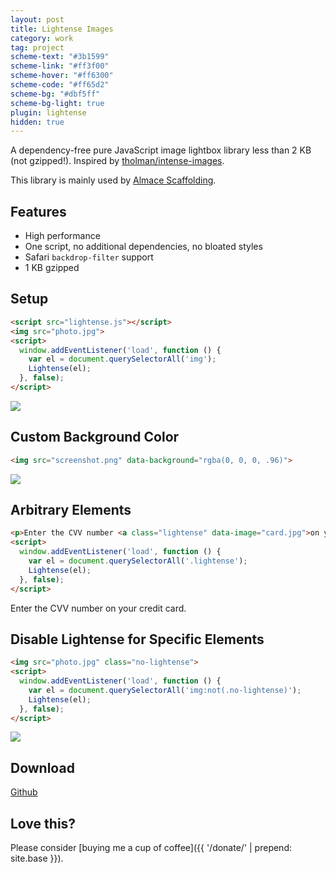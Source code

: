 ```yaml
---
layout: post
title: Lightense Images
category: work
tag: project
scheme-text: "#3b1599"
scheme-link: "#ff3f00"
scheme-hover: "#ff6300"
scheme-code: "#ff65d2"
scheme-bg: "#dbf5ff"
scheme-bg-light: true
plugin: lightense
hidden: true
---
```


A dependency-free pure JavaScript image lightbox library less than 2 KB (not gzipped!). Inspired by [tholman/intense-images](https://github.com/tholman/intense-images).

This library is mainly used by [Almace Scaffolding](/lab/almace-scaffolding/).

## Features

- High performance
- One script, no additional dependencies, no bloated styles
- Safari `backdrop-filter` support
- 1 KB gzipped

## Setup

```html
<script src="lightense.js"></script>
<img src="photo.jpg">
<script>
  window.addEventListener('load', function () {
    var el = document.querySelectorAll('img');
    Lightense(el);
  }, false);
</script>
```

<p><img src="{{ site.file }}/girls_dead_monster_logo.png"></p>

## Custom Background Color

```html
<img src="screenshot.png" data-background="rgba(0, 0, 0, .96)">
```

<p><img src="{{ site.file }}/railgun-logo.png" data-background="rgba(255, 242, 251, .8)"></p>

## Arbitrary Elements

```html
<p>Enter the CVV number <a class="lightense" data-image="card.jpg">on your credit card</a</p>>.
<script>
  window.addEventListener('load', function () {
    var el = document.querySelectorAll('.lightense');
    Lightense(el);
  }, false);
</script>
```

Enter the CVV number <a class="lightense" data-image="{{ site.file }}/fun/shut-up-and-take-my-money-nichijou.jpg">on your credit card</a>.

## Disable Lightense for Specific Elements

```html
<img src="photo.jpg" class="no-lightense">
<script>
  window.addEventListener('load', function () {
    var el = document.querySelectorAll('img:not(.no-lightense)');
    Lightense(el);
  }, false);
</script>
```

<p><img src="{{ site.file }}/imouto-logo-large.png" class="no-lightense"></p>

## Download

<div class="largetype">
  <div><a href="https://github.com/sparanoid/lightense-images">Github</a></div>
</div>

## Love this?

Please consider [buying me a cup of coffee]({{ '/donate/' | prepend: site.base }}).
